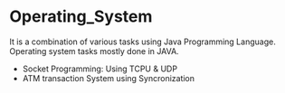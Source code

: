 # Operating_System
It is a combination of various tasks using Java Programming Language. Operating system tasks mostly done in JAVA.

* Socket Programming: Using TCPU & UDP
* ATM transaction System using Syncronization
